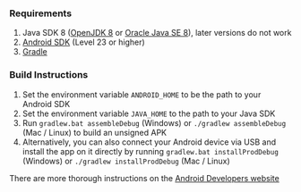 ### Requirements ###

1. Java SDK 8 ([OpenJDK 8](http://openjdk.java.net/install/) or [Oracle Java SE 8](http://www.oracle.com/technetwork/java/javase/downloads/jdk8-downloads-2133151.html)), later versions do not work
2. [Android SDK][3] (Level 23 or higher)
3. [Gradle][4]

### Build Instructions ###

1. Set the environment variable `ANDROID_HOME` to be the path to your Android SDK
2. Set the environment variable `JAVA_HOME` to the path to your Java SDK
3. Run `gradlew.bat assembleDebug` (Windows) or `./gradlew assembleDebug` (Mac / Linux) to build an unsigned APK
4. Alternatively, you can also connect your Android device via USB and install the app on it directly by running `gradlew.bat installProdDebug` (Windows) or `./gradlew installProdDebug` (Mac / Linux)

There are more thorough instructions on the [Android Developers website][5]

[3]: https://developer.android.com/sdk/index.html
[4]: http://gradle.org/gradle-download/
[5]: https://developer.android.com/studio/build/building-cmdline.html